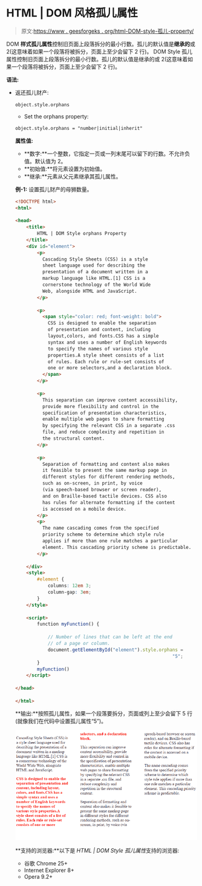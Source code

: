 # HTML | DOM 风格孤儿属性

> 原文:[https://www . geesforgeks . org/html-DOM-style-孤儿-property/](https://www.geeksforgeeks.org/html-dom-style-orphans-property/)

DOM **样式孤儿属性**控制旧页面上段落拆分的最小行数。孤儿的默认值是**继承的**或 2(这意味着如果一个段落将被拆分，页面上至少会留下 2 行)。
DOM Style 孤儿属性控制旧页面上段落拆分的最小行数。孤儿的默认值是继承的或 2(这意味着如果一个段落将被拆分，页面上至少会留下 2 行)。

**语法:**

*   返还孤儿财产:

    ```html
    object.style.orphans
    ```

    *   Set the orphans property:

    ```html
    object.style.orphans = "number|initial|inherit"
    ```

    **属性值:**

    *   **数字:**一个整数，它指定一页或一列末尾可以留下的行数。不允许负值。默认值为 2。
    *   **初始值:**将元素设置为初始值。
    *   **继承:**元素从父元素继承其孤儿属性。

    **例-1:** 设置孤儿财产的母狮数量。

    ```html
    <!DOCTYPE html>
    <html>

    <head>
        <title>
            HTML | DOM Style orphans Property
        </title>
        <div id="element">
            <p>
              Cascading Style Sheets (CSS) is a style
              sheet language used for describing the 
              presentation of a document written in a
              markup language like HTML.[1] CSS is a 
              cornerstone technology of the World Wide 
              Web, alongside HTML and JavaScript.
            </p>

            <p> 
              <span style="color: red; font-weight: bold">
                CSS is designed to enable the separation 
                of presentation and content, including 
                layout,colors, and fonts.CSS has a simple
                syntax and uses a number of English keywords
                to specify the names of various style 
                properties.A style sheet consists of a list 
                of rules. Each rule or rule-set consists of
                one or more selectors,and a declaration block.
              </span>
            </p>

            <p>
              This separation can improve content accessibility,
              provide more flexibility and control in the 
              specification of presentation characteristics,
              enable multiple web pages to share formatting 
              by specifying the relevant CSS in a separate .css 
              file, and reduce complexity and repetition in 
              the structural content.
            </p>

            <p>
              Separation of formatting and content also makes
              it feasible to present the same markup page in 
              different styles for different rendering methods, 
              such as on-screen, in print, by voice 
              (via speech-based browser or screen reader), 
              and on Braille-based tactile devices. CSS also
              has rules for alternate formatting if the content
              is accessed on a mobile device.
            </p>
            <p>
              The name cascading comes from the specified 
              priority scheme to determine which style rule
              applies if more than one rule matches a particular
              element. This cascading priority scheme is predictable.
            </p>

        </div>
        <style>
            #element {
                columns: 12em 3;
                column-gap: 3em;
            }
        </style>

        <script>
            function myFunction() {

                // Number of lines that can be left at the end 
                // of a page or column.
                document.getElementById("element").style.orphans = 
                                                              "5";
            }
            myFunction()
        </script>

    </head>

    </html>
    ```

    **输出:**按照孤儿属性，如果一个段落要拆分，页面或列上至少会留下 5 行(就像我们在代码中设置孤儿属性“5”)。

    ![](img/d03c2f13473e3643f3ad8b8278069fa9.png)

    **支持的浏览器:**以下是 *HTML | DOM Style 孤儿属性*支持的浏览器:

    *   谷歌 Chrome 25+
    *   Internet Explorer 8+
    *   Opera 9.2+